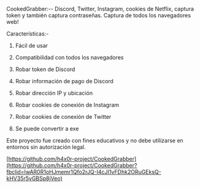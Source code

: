 CookedGrabber:-- Discord, Twitter, Instagram, cookies de Netflix, captura token y también captura contraseñas. Captura de todos los navegadores web!

Características:-

1. Fácil de usar

2. Compatibilidad con todos los navegadores

3. Robar token de Discord

4. Robar información de pago de Discord

5. Robar dirección IP y ubicación

6. Robar cookies de conexión de Instagram

7. Robar cookies de conexión de Twitter

8. Se puede convertir a exe

Este proyecto fue creado con fines educativos y no debe utilizarse en entornos sin autorización legal.

[https://github.com/h4x0r-project/CookedGrabber](https://github.com/h4x0r-project/CookedGrabber?fbclid=IwAR0R1oHJmemr1Qfo2rJQ-I4cJI1vFDhk2ORuGEksQ-kHV35r5vGBSp8jVeo)